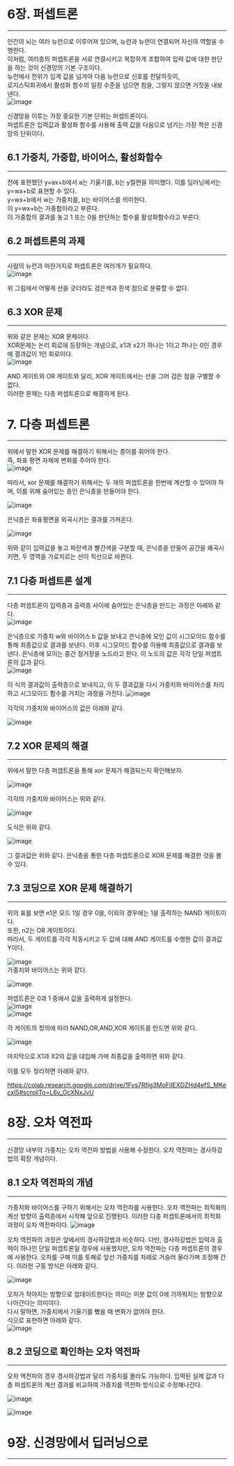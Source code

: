 # 6장. 퍼셉트론
--------------
인간의 뇌는 여러 뉴런으로 이루어져 있으며, 뉴런과 뉴런이 연결되어 자신의 역할을 수행한다.    
이처럼, 여러층의 퍼셉트론을 서로 연결시키고 복잡하게 조합하여 입력 값에 대한 판단을 하는 것이 신경망의 기본 구조이다.    
뉴런에서 전위가 임계 값을 넘겨야 다음 뉴런으로 신호를 전달하듯이,     
로지스틱회귀에서 활성화 함수의 일정 수준을 넘으면 참을, 그렇지 않으면 거짓을 내보낸다.    
![image](https://user-images.githubusercontent.com/94752167/215746216-98b0a53b-796d-49b9-9a7f-d21baa6c0a94.png)
     
신경망을 이루는 가장 중요한 기본 단위는 퍼셉트론이다.    
퍼셉트론은 입력값과 활성화 함수를 사용해 출력 값을 다음으로 넘기는 가장 작은 신경망의 단위이다.   

## 6.1 가중치, 가중합, 바이어스, 활성화함수
-------------
전에 표현했던 y=ax+b에서 a는 기울기를, b는 y절편을 의미했다. 이를 딥러닝에서는 y=wx+b로 표현할 수 있다.     
y=wx+b에서 w는 가중치를, b는 바이어스를 의미한다.    
이 y=wx+b는 가중합이라고 부른다.    
이 가중합의 결과를 놓고 1 또는 0을 판단하는 함수를 활성화함수라고 부른다.    

## 6.2 퍼셉트론의 과제
------------

사람의 뉴런과 마찬가지로 퍼셉트론은 여러개가 필요하다.    
![image](https://user-images.githubusercontent.com/94752167/215747867-b0818fcc-4a44-4f75-b6b8-1f912c3d27d6.png)        

위 그림에서 어떻게 선을 긋더라도 검은색과 흰색 점으로 분류할 수 없다.

## 6.3 XOR 문제
-----------
위와 같은 문제는 XOR 문제이다.    
XOR문제는 논리 회로에 등장하는 개념으로, x1과 x2가 하나는 1이고 하나는 0인 경우에 결과값이 1인 회로이다.     
![image](https://user-images.githubusercontent.com/94752167/215748464-b3886690-689a-465a-8ae3-cae039b5b5b6.png)     

AND 게이트와 OR 게이트와 달리, XOR 게이트에서는 선을 그어 검은 점을 구별할 수 없다.     
이러한 문제는 다층 퍼셉트론으로 해결하게 된다.    

# 7. 다층 퍼셉트론
-----------------

위에서 말한 XOR 문제를 해결하기 위해서는 종이를 휘어야 한다.   
즉, 좌표 평면 자체에 변화를 주어야 한다.    
![image](https://user-images.githubusercontent.com/94752167/215749336-b5fa082a-5f8c-48ce-8f53-40917b602e0c.png)    

따라서, xor 문제를 해결하기 위해서는 두 개의 퍼셉트론을 한번에 계산할 수 있어야 하며, 이를 위해 숨어있는 층인 은닉층을 만들어야 한다.  

![image](https://user-images.githubusercontent.com/94752167/215749560-72a9afc2-86cc-42c1-b618-4d84ff4e3fbd.png)    

은닉층은 좌표평면을 외곡시키는 결과를 가져온다.    

![image](https://user-images.githubusercontent.com/94752167/215749721-36365131-de6b-4ccd-85a1-892ac0efea66.png)    

위와 같이 입력값을 놓고 파란색과 빨간색을 구분할 때, 은닉층을 만들어 공간을 왜곡시키면, 두 영역을 가로지르는 선이 직선으로 바뀐다.    

## 7.1 다층 퍼셉트론 설계
-----------
다층 퍼셉트론이 입력층과 출력층 사이에 숨어있는 은닉층을 만드는 과정은 아래와 같다.     
![image](https://user-images.githubusercontent.com/94752167/215751002-cefc5c6e-e239-44e2-b474-5fbbf9327e25.png)     

은닉층으로 가중치 w와 바이어스 b 값을 보내고 은닉층에 모인 값이 시그모이드 함수를 통해 최종값으로 결과를 보낸다. 이후 시그모이드 함수를 이용해 최종값으로 결과를 보낸다. 은닉층에 모이는 중간 정거장을 노드라고 한다. 이 노드의 값은 각각 단일 퍼셉트론의 값과 같다.    
![image](https://user-images.githubusercontent.com/94752167/215752461-e7248275-9834-4e50-81fc-5136dfa1c4f8.png)     

이 식의 결과값이 출력층으로 보내지고, 이 두 결과값을 다시 가중치와 바이어스를 처리하고 시그모이드 함수를 거치는 과정을 가진다. 
![image](https://user-images.githubusercontent.com/94752167/215752632-ac01f68d-b37f-4382-a180-d75c0948b369.png)    

각각의 가중치와 바이어스의 값은 아래와 같다.   

![image](https://user-images.githubusercontent.com/94752167/215752928-390b564e-b0d3-4316-81f9-3e7726364fa4.png)     

## 7.2 XOR 문제의 해결
-------
위에서 말한 다층 퍼셉트론을 통해 xor 문제가 해결되는지 확인해보자.   

![image](https://user-images.githubusercontent.com/94752167/215753493-c0674be7-fbdf-439a-a4e3-cf76445b4293.png)    

각각의 가중치와 바이어스는 위와 같다.   

![image](https://user-images.githubusercontent.com/94752167/215753582-70438382-7714-44a0-9825-dc217f254900.png)    

도식은 위와 같다.    

![image](https://user-images.githubusercontent.com/94752167/215753711-f9624971-0543-4b7d-9816-242d9a93793e.png)    

그 결과값은 위와 같다. 은닉층을 통한 다층 퍼셉트론으로 XOR 문제를 해결한 것을 볼 수 있다.    


## 7.3 코딩으로  XOR 문제 해결하기
---------

위의 표를 보면 n1은 모드 1일 경우 0을, 이외의 경우에는 1을 출력하는 NAND 게이트이다.    
또한, n2는 OR 게이트이다.    
따라서, 두 게이트를 각각 작동시키고 두 값에 대해 AND 게이트를 수행한 값이 결과값 Y이다.   

![image](https://user-images.githubusercontent.com/94752167/215754629-67b9d9c7-8321-4d18-a5bf-ee7ce97efa4b.png)     
가중치와 바이어스는 위와 같다.   

![image](https://user-images.githubusercontent.com/94752167/215754772-a8f1ba8f-283a-465c-a98e-c433b4d185e5.png)    

퍼셉트론은 0과 1 중에서 값을 출력하게 설정한다.   
![image](https://user-images.githubusercontent.com/94752167/215754950-8fe33efe-adb1-4356-912b-31860dd1455d.png)    
![image](https://user-images.githubusercontent.com/94752167/215754986-654e4aee-efb6-4420-966a-c869ae98edc2.png)   

각 게이트의 정의에 따라 NAND,OR,AND,XOR 게이트를 만드면 위와 같다.   

![image](https://user-images.githubusercontent.com/94752167/215755154-ea21cd22-3498-4e01-961c-ab62f5ba8341.png)    

마지막으로 X1과 X2의 값을 대입해 가며 최종값을 출력하면 위와 같다.   

이를 모두 정리하면 아래와 같다.   

https://colab.research.google.com/drive/1Fvs7Rfig3MoFiIEXDZHd4efS_MKecxI5#scrollTo=L6v_OcXNxJvU

# 8장. 오차 역전파
----------

신경망 내부의 가중치는 오차 역전파 방법을 사용해 수정한다. 오차 역전파는 경사하강법의 확장 개념이다.    

## 8.1 오차 역전파의 개념
----------
가중치와 바이어스를 구하기 위해서는 오차 역전파를 사용한다. 오차 역전파는 최적화의 계산 방향이 출력층에서 시작해 앞으로 진행된다. 이러한 다층 퍼셉트론에서의 최적화 과정이 오차 역전파이다. ![image](https://user-images.githubusercontent.com/94752167/215764175-b788f2b7-9084-46a5-94be-a2808bc34a72.png)    

오차 역전파의 과정은 앞에서의 경사하강법과 비슷하다. 다만, 경사하강법은 입력과 출력이 하나인 단일 퍼셉트론일 경우에 사용했지만, 오차 역전파는 다층 퍼셉트론의 경우에 사용한다. 오차를 구해 이를 토해로 앞선 가중치를 차례로 거슬러 올라가며 조정해 간다. 이라헌 구동 방식은 아래와 같다.     

![image](https://user-images.githubusercontent.com/94752167/215764670-bb2f7a99-acca-42b6-b26a-c31ff74adb85.png)    

오차가 작아지는 방향으로 업데이트한다는 의미는 미분 값이 0에 가까워지는 방향으로 나아간다는 의미이다.   
다시 말하면, 가중치에서 기울기를 뺐을 때 변화가 없어야 한다.   
식으로 표현하면 아래와 같다.   
![image](https://user-images.githubusercontent.com/94752167/215764985-cca07263-24be-43bc-9137-34a1f8129927.png)    

## 8.2 코딩으로 확인하는 오차 역전파
-----------
오차 역전파의 경우 경사하강법과 달리 가중치를 몰라도 가능하다. 입력된 실제 값과 다층 퍼셉트론의 계산 결과를 비교하여 가중치를 역전파 방식으로 수정해나간다.    

![image](https://user-images.githubusercontent.com/94752167/215765358-fdc342d6-3692-4a53-b5a5-848d981e6aa8.png)    

![image](https://user-images.githubusercontent.com/94752167/215765523-6a7406b0-e9ba-4a09-9831-455da9eaf86b.png)    

# 9장. 신경망에서 딥러닝으로
------------




























